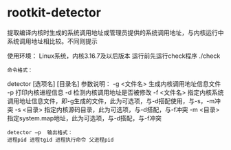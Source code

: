 # rootkit-detector
提取编译内核时生成的系统调用地址或管理员提供的系统调用地址，与内核运行中系统调用地址相比较。不同则提示

使用环境：
Linux系统，内核3.16.7及以后版本
	运行前先运行check程序
	./check

	命令格式：
detector [选项名] [目录名]
参数说明：
	-g <文件名> 生成内核调用地址信息文件
	-p	打印内核进程信息
	-d	检测内核调用地址是否被修改
	-f <文件名> 指定内核系统调用地址信息文件，即-g生成的文件，此为可选项，与-d搭配使用，与-s，-m冲突
	-s <目录> 指定内核源码目录，此为可选项，与-d搭配，与-f冲突
	-m <目录> 指定system.map地址，此为可选项，与-d搭配，与-f冲突


	detector –p  输出格式：
	进程pid 进程tgid 进程执行命令 父进程pid

